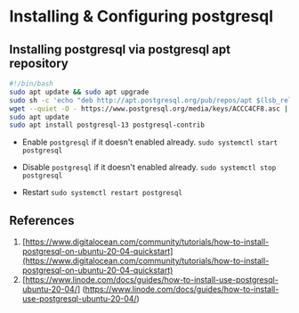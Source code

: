 # Installing & Configuring postgresql

## Installing postgresql via postgresql apt repository

```bash
#!/bin/bash
sudo apt update && sudo apt upgrade
sudo sh -c 'echo "deb http://apt.postgresql.org/pub/repos/apt $(lsb_release -cs)-pgdg main" > /etc/apt/sources.list.d/pgdg.list'
wget --quiet -O - https://www.postgresql.org/media/keys/ACCC4CF8.asc | sudo apt-key add -
sudo apt update
sudo apt install postgresql-13 postgresql-contrib
```

* Enable `postgresql` if it doesn't enabled already. 
`sudo systemctl start postgresql`

* Disable `postgresql` if it doesn't enabled already. 
`sudo systemctl stop postgresql`

* Restart `sudo systemctl restart postgresql`


## References 

1. [https://www.digitalocean.com/community/tutorials/how-to-install-postgresql-on-ubuntu-20-04-quickstart](https://www.digitalocean.com/community/tutorials/how-to-install-postgresql-on-ubuntu-20-04-quickstart)
1. [https://www.linode.com/docs/guides/how-to-install-use-postgresql-ubuntu-20-04/] (https://www.linode.com/docs/guides/how-to-install-use-postgresql-ubuntu-20-04/)
